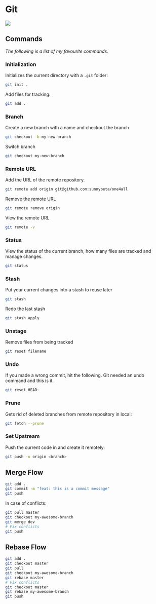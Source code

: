 # Git

<img src='https://git-scm.com/images/logos/downloads/Git-Icon-1788C.svg'>

## Commands

*The following is a list of my favourite commands.*

### Initialization

Initializes the current directory with a `.git` folder:

```bash
git init .
```

Add files for tracking:

```bash
git add .
```

### Branch

Create a new branch with a name and checkout the branch

```bash
git checkout -b my-new-branch
```

Switch branch

```bash
git checkout my-new-branch
```


### Remote URL

Add the URL of the remote repository.

```bash
git remote add origin git@github.com:sunnybeta/one4all
```

Remove the remote URL

```bash
git remote remove origin
```

View the remote URL

```bash
git remote -v
```

### Status

View the status of the current branch, how many files are tracked and manage changes.

```bash
git status
```

### Stash

Put your current changes into a stash to reuse later

```bash
git stash
```

Redo the last stash

```bash
git stash apply
```

### Unstage

Remove files from being tracked

```bash
git reset filename
```

### Undo

If you made a wrong commit, hit the following. Git needed an undo command and this is it.

```bash
git reset HEAD~
```

### Prune

Gets rid of deleted branches from remote repository in local:

```bash
git fetch --prune
```

### Set Upstream

Push the current code in *<branch>* and create it remotely:

```bash
git push -u origin <branch>
```


## Merge Flow

```bash
git add .
git commit -m "feat: this is a commit message"
git push
```

In case of conflicts:

```bash
git pull master
git checkout my-awesome-branch
git merge dev
# Fix conflicts
git push
```


## Rebase Flow

```bash
git add .
git checkout master
git pull
git checkout my-awesome-branch
git rebase master
# Fix conflicts
git checkout master
git rebase my-awesome-branch
git push
```

